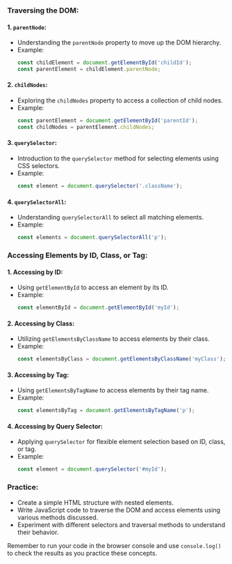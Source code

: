 ### Traversing the DOM:

#### 1. `parentNode`:
   - Understanding the `parentNode` property to move up the DOM hierarchy.
   - Example:
     ```javascript
     const childElement = document.getElementById('childId');
     const parentElement = childElement.parentNode;
     ```

#### 2. `childNodes`:
   - Exploring the `childNodes` property to access a collection of child nodes.
   - Example:
     ```javascript
     const parentElement = document.getElementById('parentId');
     const childNodes = parentElement.childNodes;
     ```

#### 3. `querySelector`:
   - Introduction to the `querySelector` method for selecting elements using CSS selectors.
   - Example:
     ```javascript
     const element = document.querySelector('.className');
     ```

#### 4. `querySelectorAll`:
   - Understanding `querySelectorAll` to select all matching elements.
   - Example:
     ```javascript
     const elements = document.querySelectorAll('p');
     ```

### Accessing Elements by ID, Class, or Tag:

#### 1. Accessing by ID:
   - Using `getElementById` to access an element by its ID.
   - Example:
     ```javascript
     const elementById = document.getElementById('myId');
     ```

#### 2. Accessing by Class:
   - Utilizing `getElementsByClassName` to access elements by their class.
   - Example:
     ```javascript
     const elementsByClass = document.getElementsByClassName('myClass');
     ```

#### 3. Accessing by Tag:
   - Using `getElementsByTagName` to access elements by their tag name.
   - Example:
     ```javascript
     const elementsByTag = document.getElementsByTagName('p');
     ```

#### 4. Accessing by Query Selector:
   - Applying `querySelector` for flexible element selection based on ID, class, or tag.
   - Example:
     ```javascript
     const element = document.querySelector('#myId');
     ```

### Practice:
- Create a simple HTML structure with nested elements.
- Write JavaScript code to traverse the DOM and access elements using various methods discussed.
- Experiment with different selectors and traversal methods to understand their behavior.

Remember to run your code in the browser console and use `console.log()` to check the results as you practice these concepts.